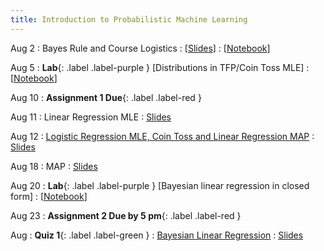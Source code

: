 ```yaml
---
title: Introduction to Probabilistic Machine Learning
---
```


Aug 2
: Bayes Rule and Course Logistics
  : [[Slides](../slides/01-bayesian1.pdf)]
  : [[Notebook](https://github.com/nipunbatra/pml2022/blob/main/notebooks/iid.ipynb)]

Aug 5
: **Lab**{: .label .label-purple } [Distributions in TFP/Coin Toss MLE]
  : [[Notebook](https://colab.research.google.com/github/nipunbatra/pml2022/blob/main/notebooks/lab_1.ipynb)]

Aug 10
: **Assignment 1 Due**{: .label .label-red }

Aug 11
: Linear Regression MLE
  : [Slides](../slides/MLE.pdf)

Aug 12
: [Logistic Regression MLE, Coin Toss and Linear Regression MAP](#)
  : [Slides](#)

Aug 18
: MAP
  : [Slides](../slides/map.pdf)

Aug 20
: **Lab**{: .label .label-purple } [Bayesian linear regression in closed form]
  : [[Notebook](https://colab.research.google.com/github/nipunbatra/pml2022/blob/main/notebooks/lab_2.ipynb)]

Aug 23
: **Assignment 2 Due by 5 pm**{: .label .label-red }

Aug
: **Quiz 1**{: .label .label-green } 
: [Bayesian Linear Regression](#)
  : [Slides](#)






